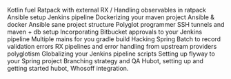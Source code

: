 Kotlin fuel
Ratpack with external RX / Handling observables in ratpack
Ansible setup
Jenkins pipeline
Dockerizing your maven project
Ansible & docker
Ansible sane project structure
Polyglot programmer
SSH tunnels and maven + db setup
Incorporating Bitbucket approvals to your Jenkins pipeline
Multiple mains for you gradle build
Hacking Spring Batch to record validation errors
RX pipelines and error handling from upstream providers
polyglotism
Globalizing your Jenkins pipeline scripts
Setting up flyway to your Spring project
Branching strategy and QA 
Hubot, setting up and getting started
hubot, Whosoff integration.
